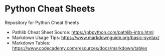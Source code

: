 # Python Cheat Sheets

Repository for Python Cheat Sheets

- Pathlib Cheat Sheet Source: https://pbpython.com/pathlib-intro.html
- Markdown Usage Tips: https://www.markdownguide.org/basic-syntax/
- Markdown Tables: https://www.codecademy.com/resources/docs/markdown/tables
